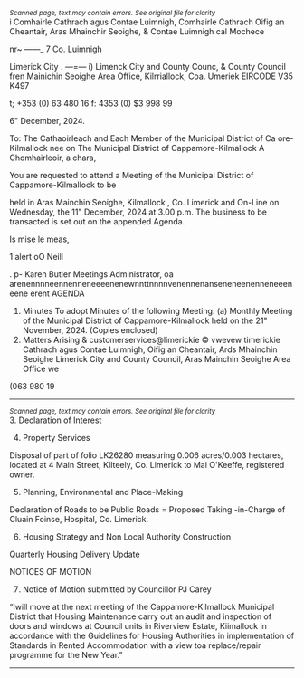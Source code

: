*<small>Scanned page, text may contain errors. See original file for clarity</small>*  
i Comhairle Cathrach agus Contae Luimnigh,
Comhairle Cathrach Oifig an Cheantair, Aras Mhainchir Seoighe,
& Contae Luimnigh cal Mochece

nr~ ——_ 7 Co. Luimnigh

Limerick City .
—=— i) Limenck City and County Counc,
& County Council fren Mainichin Seoighe Area Office,
Kilrriallock,
Coa. Umeriek
EIRCODE V35 K497

t; +353 (0) 63 480 16
f: 4353 (0) $3 998 99

6" December, 2024.

To: The Cathaoirleach and Each Member of the Municipal District of Ca ore-Kilmallock
nee on The Municipal District of Cappamore-Kilmallock
A Chomhairleoir, a chara,

You are requested to attend a Meeting of the Municipal District of Cappamore-Kilmallock to be

held in Aras Mainchin Seoighe, Kilmallock , Co. Limerick and On-Line on Wednesday, the 11"
December, 2024 at 3.00 p.m. The business to be transacted is set out on the appended Agenda.

Is mise le meas,

1 alert oO Neill

. p- Karen Butler
Meetings Administrator,
oa arenennnneennenneneeeenenewnnttnnnnvenennenanseneneenenneneeeneene erent
AGENDA
1. Minutes
To adopt Minutes of the following Meeting:
(a) Monthly Meeting of the Municipal District of Cappamore-Kilmallock held on the 21"
November, 2024.
(Copies enclosed)
2. Matters Arising
& customerservices@limerickie
© vwevew timerickie
Cathrach agus Contae Luimnigh, Oifig an Cheantair, Ards Mhainchin Seoighe
Limerick City and County Council, Aras Mainchin Seoighe Area Office we

(063 980 19

---
*<small>Scanned page, text may contain errors. See original file for clarity</small>*  
3. Declaration of Interest

4. Property Services

Disposal of part of folio LK26280 measuring 0.006 acres/0.003 hectares, located at 4 Main
Street, Kilteely, Co. Limerick to Mai O'Keeffe, registered owner.

5. Planning, Environmental and Place-Making

Declaration of Roads to be Public Roads = Proposed Taking -in-Charge of Cluain Foinse,
Hospital, Co. Limerick.

6. Housing Strategy and Non Local Authority Construction

Quarterly Housing Delivery Update

NOTICES OF MOTION

7. Notice of Motion submitted by Councillor PJ Carey

“Iwill move at the next meeting of the Cappamore-Kilmallock Municipal District that Housing
Maintenance carry out an audit and inspection of doors and windows at Council units in
Riverview Estate, Kiimallock in accordance with the Guidelines for Housing Authorities in
implementation of Standards in Rented Accommodation with a view toa replace/repair
programme for the New Year.”


---
